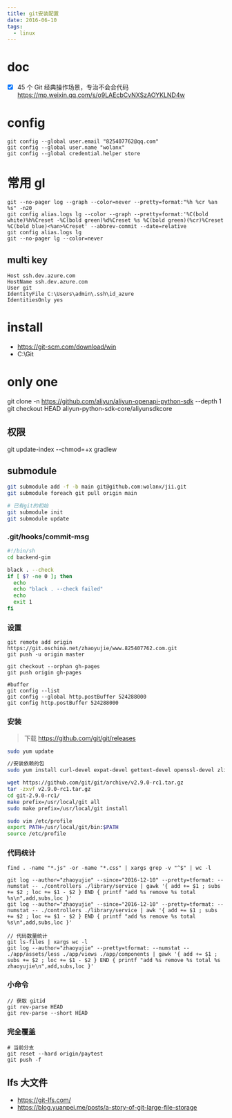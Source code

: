 ```yaml
---
title: git安装配置
date: 2016-06-10
tags:
  - linux
---
```


# doc

- [x] 45 个 Git 经典操作场景，专治不会合代码 https://mp.weixin.qq.com/s/o9LAEcbCvNXSzAOYKLND4w

# config

```
git config --global user.email "825407762@qq.com"
git config --global user.name "wolanx"
git config --global credential.helper store
```

# 常用 gl

```
git --no-pager log --graph --color=never --pretty=format:"%h %cr %an %s" -n20
git config alias.logs lg --color --graph --pretty=format:'%C(bold white)%h%Creset -%C(bold green)%d%Creset %s %C(bold green)(%cr)%Creset %C(bold blue)<%an>%Creset' --abbrev-commit --date=relative
git config alias.logs lg
git --no-pager lg --color=never
```

## multi key

```text
Host ssh.dev.azure.com
HostName ssh.dev.azure.com
User git
IdentityFile C:\Users\admin\.ssh\id_azure
IdentitiesOnly yes
```

# install

- https://git-scm.com/download/win
- C:\Git

# only one

git clone -n https://github.com/aliyun/aliyun-openapi-python-sdk --depth 1
git checkout HEAD aliyun-python-sdk-core/aliyunsdkcore

## 权限

git update-index --chmod=+x gradlew

## submodule

```sh
git submodule add -f -b main git@github.com:wolanx/jii.git
git submodule foreach git pull origin main

# 已有git的初始
git submodule init
git submodule update
```

### .git/hooks/commit-msg

```sh
#!/bin/sh
cd backend-gim

black . --check
if [ $? -ne 0 ]; then
  echo
  echo "black . --check failed"
  echo
  exit 1
fi
```

### 设置

```shell
git remote add origin https://git.oschina.net/zhaoyujie/www.825407762.com.git
git push -u origin master

git checkout --orphan gh-pages
git push origin gh-pages

#buffer
git config --list
git config --global http.postBuffer 524288000
git config http.postBuffer 524288000
```

### 安装

> 下载 https://github.com/git/git/releases

```sh
sudo yum update

//安装依赖的包
sudo yum install curl-devel expat-devel gettext-devel openssl-devel zlib-devel gcc perl-ExtUtils-MakeMaker

wget https://github.com/git/git/archive/v2.9.0-rc1.tar.gz
tar -zxvf v2.9.0-rc1.tar.gz
cd git-2.9.0-rc1/
make prefix=/usr/local/git all
sudo make prefix=/usr/local/git install

sudo vim /etc/profile
export PATH=/usr/local/git/bin:$PATH
source /etc/profile
```

### 代码统计

```text
find . -name "*.js" -or -name "*.css" | xargs grep -v "^$" | wc -l

git log --author="zhaoyujie" --since="2016-12-10" --pretty=tformat: --numstat -- ./controllers ./library/service | gawk '{ add += $1 ; subs += $2 ; loc += $1 - $2 } END { printf "add %s remove %s total %s\n",add,subs,loc }'
git log --author="zhaoyujie" --since="2016-12-10" --pretty=tformat: --numstat -- ./controllers ./library/service | awk '{ add += $1 ; subs += $2 ; loc += $1 - $2 } END { printf "add %s remove %s total %s\n",add,subs,loc }'

// 代码数量统计
git ls-files | xargs wc -l
git log --author="zhaoyujie" --pretty=tformat: --numstat -- ./app/assets/less ./app/views ./app/components | gawk '{ add += $1 ; subs += $2 ; loc += $1 - $2 } END { printf "add %s remove %s total %s zhaoyujie\n",add,subs,loc }'
```

### 小命令

```text
// 获取 gitid
git rev-parse HEAD
git rev-parse --short HEAD
```

### 完全覆盖

```shell
# 当前分支
git reset --hard origin/paytest
git push -f
```

## lfs 大文件

- https://git-lfs.com/
- https://blog.yuanpei.me/posts/a-story-of-git-large-file-storage

